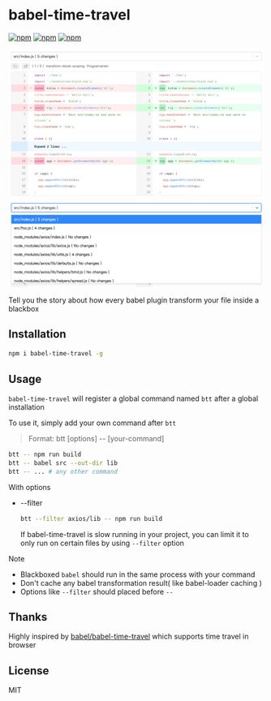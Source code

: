 # babel-time-travel

[![npm](https://img.shields.io/npm/v/babel-time-travel.svg)](https://www.npmjs.org/package/babel-time-travel)
[![npm](https://img.shields.io/npm/dm/babel-time-travel.svg)](https://www.npmjs.org/package/babel-time-travel)
[![npm](https://img.shields.io/npm/l/babel-time-travel.svg)](https://www.npmjs.org/package/babel-time-travel)

<img src="media/screenshot.jpg" alt="screenshot" width="650" />

<img src="media/screenshot2.jpg" alt="screenshot" width="650" />

Tell you the story about how every babel plugin transform your file inside a blackbox

## Installation

```bash
npm i babel-time-travel -g
```

## Usage

`babel-time-travel` will register a global command named `btt` after a global installation

To use it, simply add your own command after `btt`

> Format: btt [options] -- [your-command]

```bash
btt -- npm run build
btt -- babel src --out-dir lib
btt -- ... # any other command
```

With options

- --filter

  ```bash
  btt --filter axios/lib -- npm run build
  ```

  If babel-time-travel is slow running in your project, you can limit it to only run on certain files by using `--filter` option

Note

- Blackboxed `babel` should run in the same process with your command
- Don't cache any babel transformation result( like babel-loader caching )
- Options like `--filter` should placed before `--`

## Thanks

Highly inspired by [babel/babel-time-travel](https://github.com/babel/babel-time-travel) which supports time travel in browser

## License

MIT
